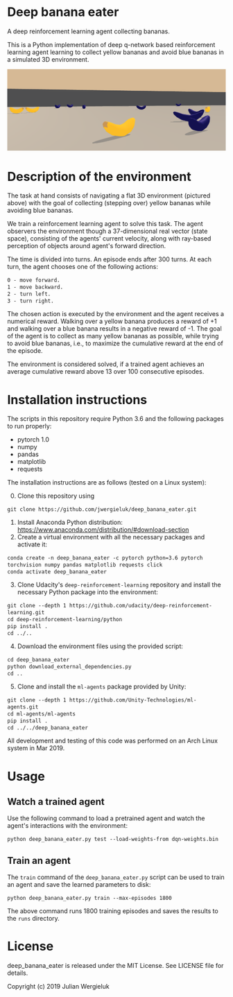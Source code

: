 # Deep banana eater

A deep reinforcement learning agent collecting bananas.

This is a Python implementation of deep q-network based reinforcement learning agent 
learning to collect yellow bananas and avoid blue bananas in a simulated 3D environment. 

![Environment screenshot](env-screenshot.png)

# Description of the environment

The task at hand consists of navigating a flat 3D environment (pictured above) with the goal of
collecting (stepping over) yellow bananas while avoiding blue bananas.  

We train a reinforcement learning agent to solve this task. The agent observers
the environment though a 37-dimensional real vector (state space), consisting of the agents' 
current velocity, along with ray-based perception of objects around agent's forward direction.

The time is divided into turns. An episode ends after 300 turns. At each turn, 
the agent chooses one of the following actions:

    0 - move forward.
    1 - move backward.
    2 - turn left.
    3 - turn right.

The chosen action is executed by the environment and the agent receives a numerical reward. 
Walking over a yellow banana produces a reward of +1 and walking over a blue
banana results in a negative reward of -1. The goal of the agent is to collect as many
yellow bananas as possible, while trying to avoid blue bananas, i.e., to maximize
the cumulative reward at the end of the episode. 

The environment is considered solved, if a trained agent 
achieves an average cumulative reward above 13 over 100 consecutive episodes.

# Installation instructions

The scripts in this repository require Python 3.6 and the following packages to run properly: 

* pytorch 1.0
* numpy
* pandas
* matplotlib
* requests

The installation instructions are as follows (tested on a Linux system): 

0. Clone this repository using
```commandline
git clone https://github.com/jwergieluk/deep_banana_eater.git
```

1. Install Anaconda Python distribution: https://www.anaconda.com/distribution/#download-section
2. Create a virtual environment with all the necessary packages and activate it:

```commandline
conda create -n deep_banana_eater -c pytorch python=3.6 pytorch torchvision numpy pandas matplotlib requests click
conda activate deep_banana_eater
```

3. Clone Udacity's `deep-reinforcement-learning` repository and install the necessary Python package
into the environment:
```commandline
git clone --depth 1 https://github.com/udacity/deep-reinforcement-learning.git
cd deep-reinforcement-learning/python 
pip install .
cd ../..
```

4. Download the environment files using the provided script:
```commandline
cd deep_banana_eater
python download_external_dependencies.py
cd ..
```

5. Clone and install the `ml-agents` package provided by Unity: 
```commandline
git clone --depth 1 https://github.com/Unity-Technologies/ml-agents.git
cd ml-agents/ml-agents
pip install .
cd ../../deep_banana_eater
```

All development and testing of this code was performed on an Arch Linux system in Mar 2019. 

# Usage

## Watch a trained agent

Use the following command to load a pretrained agent and watch the agent's interactions with the environment: 
```commandline
python deep_banana_eater.py test --load-weights-from dqn-weights.bin
```

## Train an agent

The `train` command of the `deep_banana_eater.py` script can be used to train an agent 
and save the learned parameters to disk: 
```commandline
python deep_banana_eater.py train --max-episodes 1800
```

The above command runs 1800 training episodes and saves the results to the `runs` directory.

# License

deep_banana_eater is released under the MIT License. See LICENSE file for details.

Copyright (c) 2019 Julian Wergieluk
